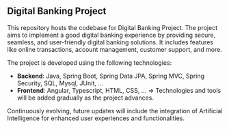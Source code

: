 ## Digital Banking Project

This repository hosts the codebase for Digital Banking Project. The project aims to implement a good digital banking experience by providing secure, seamless, and user-friendly digital banking solutions. It includes features like online transactions, account management, customer support, and more.

The project is developed using the following technologies:
- **Backend**: Java, Spring Boot, Spring Data JPA, Spring MVC, Spring Security, SQL, Mysql, JUnit, ...
- **Frontend**: Angular, Typescript, HTML, CSS, ...
=>  Technologies and tools will be added gradually as the project advances.

Continuously evolving, future updates will include the integration of Artificial Intelligence for enhanced user experiences and functionalities.

